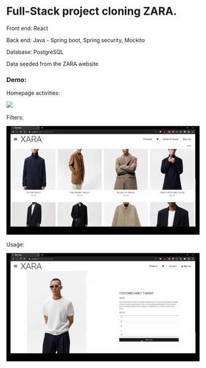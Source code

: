 # Full-Stack project cloning ZARA. 

Front end: React

Back end: Java - Spring boot, Spring security, Mockito

Database: PostgreSQL

Data seeded from the ZARA website

### Demo:

Homepage activities:

![](https://github.com/SamerElAbassi/E-commerce-site/blob/main/demo/homepage.gif)


Filters:

![](https://github.com/SamerElAbassi/E-commerce-site/blob/main/demo/filters.gif)


Usage:

![](https://github.com/SamerElAbassi/E-commerce-site/blob/main/demo/usage.gif)
